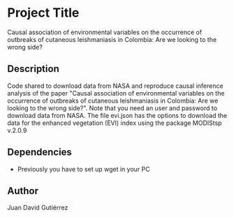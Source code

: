 # Project Title

Causal association of environmental variables on the occurrence of outbreaks of cutaneous leishmaniasis in Colombia: Are we looking to the wrong side?

## Description

Code shared to download data from NASA and reproduce causal inference analysis of the paper "Causal association of environmental variables on the occurrence of outbreaks of cutaneous leishmaniasis in Colombia: Are we looking to the wrong side?". Note that you need an user and password to download data from NASA. The file evi.json has the options to download the data for the enhanced vegetation (EVI) index using the package MODIStsp v.2.0.9


## Dependencies

* Previously you have to set up wget in your PC


## Author

Juan David Gutiérrez  
